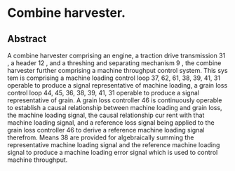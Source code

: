 # Combine harvester.

## Abstract
A combine harvester comprising an engine, a traction drive transmission 31 , a header 12 , and a threshing and separating mechanism 9 , the combine harvester further comprising a machine throughput control system. This sys tem is comprising a machine loading control loop 37, 62, 61, 38, 39, 41, 31 operable to produce a signal representative of machine loading, a grain loss control loop 44, 45, 36, 38, 39, 41, 31 operable to produce a signal representative of grain. A grain loss controller 46 is continuously operable to establish a causal relationship between machine loading and grain loss, the machine loading signal, the causal relationship cur rent with that machine loading signal, and a reference loss signal being applied to the grain loss controller 46 to derive a reference machine loading signal therefrom. Means 38 are provided for algebraically summing the representative machine loading signal and the reference machine loading signal to produce a machine loading error signal which is used to control machine throughput.